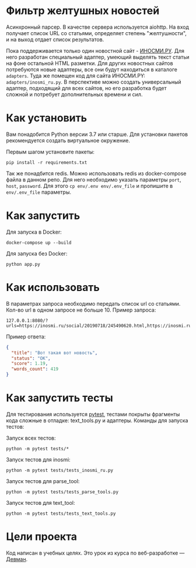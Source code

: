 # Фильтр желтушных новостей

Асинхронный парсер. В качестве сервера используется aiohttp. На вход получает список URL со статьями, определяет степень "желтушности", и на выход отдает список результатов.



Пока поддерживается только один новостной сайт - [ИНОСМИ.РУ](https://inosmi.ru/). Для него разработан специальный адаптер, умеющий выделять текст статьи на фоне остальной HTML разметки. Для других новостных сайтов потребуются новые адаптеры, все они будут находиться в каталоге `adapters`. Туда же помещен код для сайта ИНОСМИ.PY: `adapters/inosmi_ru.py`.
В перспективе можно создать универсальный адаптер, подходящий для всех сайтов, но его разработка будет сложной и потребует дополнительных времени и сил.

# Как установить

Вам понадобится Python версии 3.7 или старше. Для установки пакетов рекомендуется создать виртуальное окружение.

Первым шагом установите пакеты:

```python3
pip install -r requirements.txt
```

Так же понадбится redis. Можно использовать redis из docker-compose файла в данном репо. Для него необходимо указать параметры `port`, `host`, `password`. 
Для этого `cp env/.env env/.env_file` и пропишите в `env/.env_file` параметры. 
# Как запустить
Для запуска в Docker:
```
docker-compose up --build
```
Для запуска без Docker:
```python3
python app.py
```
# Как использовать
В параметрах запроса необходимо передать список url со статьями.
Кол-во url в одном запросе не больше 10.
Пример запроса: 
```
127.0.0.1:8080/?urls=https://inosmi.ru/social/20190718/245490620.html,https://inosmi.ru/social/20190718/245490620.html,https://inosmi.ru/politic/20190718/245488830.html,https://inosmi.ru/social/20190718/245490620.html,https://inosmi.ru/politic/20190718/245487867.html,https://inosmi.ru/military/20190718/245490081.html
```
Пример ответа:
```json
{
  "title": "Вот такая вот новость",
  "status": "OK",
  "score": 1.19,
  "words_count": 419
}
```

# Как запустить тесты

Для тестирования используется [pytest](https://docs.pytest.org/en/latest/), тестами покрыты фрагменты кода сложные в отладке: text_tools.py и адаптеры. Команды для запуска тестов:

Запуск всех тестов:
```
python -m pytest tests/*
```
Запуск тестов для inosmi:
```
python -m pytest tests/tests_inosmi_ru.py
```
Запуск тестов для parse_tool:
```
python -m pytest tests/tests_parse_tools.py
```
Запуск тестов для text_tool:
```
python -m pytest tests/tests_text_tools.py
```

# Цели проекта

Код написан в учебных целях. Это урок из курса по веб-разработке — [Девман](https://dvmn.org).
